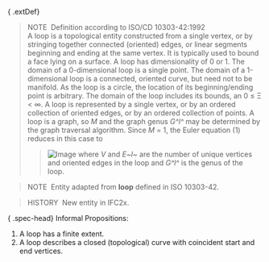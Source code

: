 { .extDef}
> NOTE&nbsp; Definition according to ISO/CD 10303-42:1992  
> A loop is a topological entity constructed from a single vertex, or by stringing together connected (oriented) edges, or linear segments beginning and ending at the same vertex. It is typically used to bound a face lying on a surface. A loop has dimensionality of 0 or 1. The domain of a 0-dimensional loop is a single point. The domain of a 1-dimensional loop is a connected, oriented curve, but need not to be manifold. As the loop is a circle, the location of its beginning/ending point is arbitrary. The domain of the loop includes its bounds, an 0 &le; &Xi; &lt; &infin;. A loop is represented by a single vertex, or by an ordered collection of oriented edges, or by an ordered collection of points. A loop is a graph, so _M_ and the graph genus _G^l^_ may be determined by the graph traversal algorithm. Since _M_ = 1, the Euler equation (1) reduces in this case to 
>> ![Image](../../../figures/ifcloop-math1.gif)
>  where _V_ and _E~l~_ are the number of unique vertices and oriented edges in the loop and _G^l^_ is the genus of the loop.

> NOTE&nbsp; Entity adapted from **loop** defined in ISO 10303-42.

> HISTORY&nbsp; New entity in IFC2x.

{ .spec-head}
Informal Propositions:

1. A loop has a finite extent.
2. A loop describes a closed (topological) curve with coincident start and end vertices.